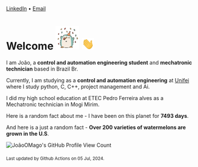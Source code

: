[LinkedIn](https://www.linkedin.com/in/joão-pedro-gozzoli-b95641301/) &bull;
[Email](joaopedrogozzoli@gmail.com)

# Welcome <img src="happy.gif" height="64px" /> <img src="wave.gif" height="32px" />

I am João, a  **control and automation engineering student** and **mechatronic technician** based in Brazil Br.

Currently, I am studying as a **control and automation engineering** at [Unifei](https://unifei.edu.br) where I study python, C, C++, project management and Ai.

I did my high school education at ETEC Pedro Ferreira alves as a Mechatronic technician in Mogi Mirim.

Here is a random fact about me - I have been on this planet for **7493 days**.

And here is a just a random fact -  **Over 200 varieties of watermelons are grown in the U.S**.

![JoãoOMago's GitHub Profile View Count](https://komarev.com/ghpvc/?username=JoaoOMago)

<sub>Last updated by Github Actions on 05 Jul, 2024.</sub>
